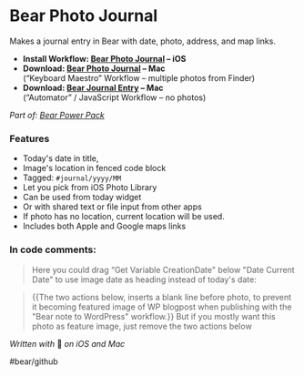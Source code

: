 # Bear Photo Journal
Makes a journal entry in Bear with date, photo, address, and map links.

- **Install Workflow: [Bear Photo Journal](https://workflow.is/workflows/ec001e9e735145628474d9a253d8ae82) – iOS**  
- **Download: [Bear Photo Journal](assets/Bear%20Photo%20Journal.kmmacros.zip?raw=true) – Mac**  
(“Keyboard Maestro” Workflow – multiple photos from Finder)
- **Download: [Bear Journal Entry](assets/Bear%20Journal%20Entry.wflow.zip?raw=true) – Mac**   
(“Automator” / JavaScript Workflow – no photos)

*Part of: [Bear Power Pack](https://github.com/rovest/Bear-Power-Pack/blob/master/README.md)*

### Features
- Today's date in title, 
- Image's location in fenced code block
- Tagged: `#journal/yyyy/MM`
- Let you pick from iOS Photo Library
- Can be used from today widget 
- Or with shared text or file input from other apps
- If photo has no location, current location will be used.
- Includes both Apple and Google maps links

### In code comments:
> Here you could drag “Get Variable CreationDate" below "Date Current Date" to use image date as heading instead of today's date:  

> {{The two actions below, inserts a blank line before photo, to prevent it becoming featured image of WP blogpost when publishing with the "Bear note to WordPress" workflow.}} But if you mostly want this photo as feature image, just remove the two actions below  

*Written with* 🐻 *on iOS and Mac*

#bear/github